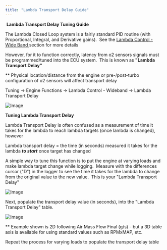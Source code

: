 ```yaml
---
title: "Lambda Transport Delay Guide"
---
```


&nbsp;**Lambda Transport Delay Tuning Guide**



The Lambda Closed Loop system is a fairly standard PID routine (with Proportional, Integral, and Derivative gains).&nbsp; See the [Lambda Control - Wide Band ](<Newtopic71.md>)section for more details

However, for it to function correctly, latency from o2 sensors signals must be programmed/tuned into the ECU system.&nbsp; This is known as **"Lambda Transport Delay"**


\*\* Physical location/distance from the engine or pre-/post-turbo configuration of o2 sensors will affect transport delay


Tuning -\> Engine Functions -\> Lambda Control - Wideband -\> Lambda Transport Delay&nbsp;

![Image](</lib/NewItem823.png>)



**Tuning Lambda Transport Delay**


Lambda Transport Delay is often confused as a measurement of time it takes for the lambda to reach lambda targets (once lambda is changed), however


Lambda transport delay = the time (in seconds) measured it takes for the lambda ***to start*** once target has changed


A simple way to tune this function is to put the engine at varying loads and make lambda target change while logging.&nbsp; Measure with the differences cursor ("D") in the logger to see the time it takes for the lambda to change from the original value to the new value.&nbsp; This is your "Lambda Transport Delay"


![Image](</lib/NewItem825.png>)


Next, populate the transport delay value (in seconds), into the "Lambda Transport Delay" table.&nbsp;


![Image](</lib/NewItem826.png>)

\*\* Example shown is 2D following Air Mass Flow Final (g/s) - but a 3D table axis is available for using standard values such as RPMxMAP, etc. &nbsp;


Repeat the process for varying loads to populate the transport delay table



